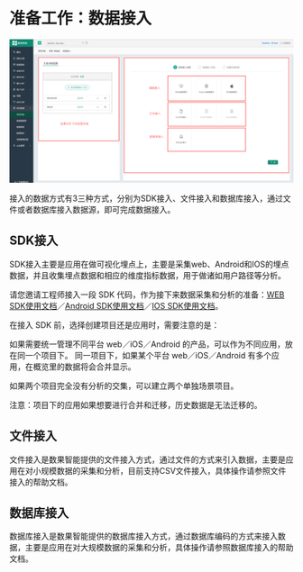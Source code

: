# 准备工作：数据接入

![](/assets/kssy/2.png)

接入的数据方式有3三种方式，分别为SDK接入、文件接入和数据库接入，通过文件或者数据库接入数据源，即可完成数据接入。

## SDK接入

SDK接入主要是应用在做可视化埋点上，主要是采集web、Android和IOS的埋点数据，并且收集埋点数据和相应的维度指标数据，用于做诸如用户路径等分析。

请您邀请工程师接入一段 SDK 代码，作为接下来数据采集和分析的准备：[WEB SDK使用文档](/kai_fa_zhe_wen_dang/web_sdk_shi_yong_wen_dang/README.md)／[Android SDK使用文档](/kai_fa_zhe_wen_dang/android_sdk_shi_yong_wen_dang/README.2.md)／[IOS SDK使用文档](/kai_fa_zhe_wen_dang/ios_sdk_shi_yong_wen_dang/README.3.md)。

在接入 SDK 前，选择创建项目还是应用时，需要注意的是：

如果需要统一管理不同平台 web／iOS／Android 的产品，可以作为不同应用，放在同一个项目下。 同一项目下，如果某个平台 web／iOS／Android 有多个应用，在概览里的数据将会合并显示。

如果两个项目完全没有分析的交集，可以建立两个单独场景项目。

注意：项目下的应用如果想要进行合并和迁移，历史数据是无法迁移的。

## 文件接入

文件接入是数果智能提供的文件接入方式，通过文件的方式来引入数据，主要是应用在对小规模数据的采集和分析，目前支持CSV文件接入，具体操作请参照文件接入的帮助文档。

## 数据库接入

数据库接入是数果智能提供的数据库接入方式，通过数据库编码的方式来接入数据，主要是应用在对大规模数据的采集和分析，具体操作请参照数据库接入的帮助文档。

